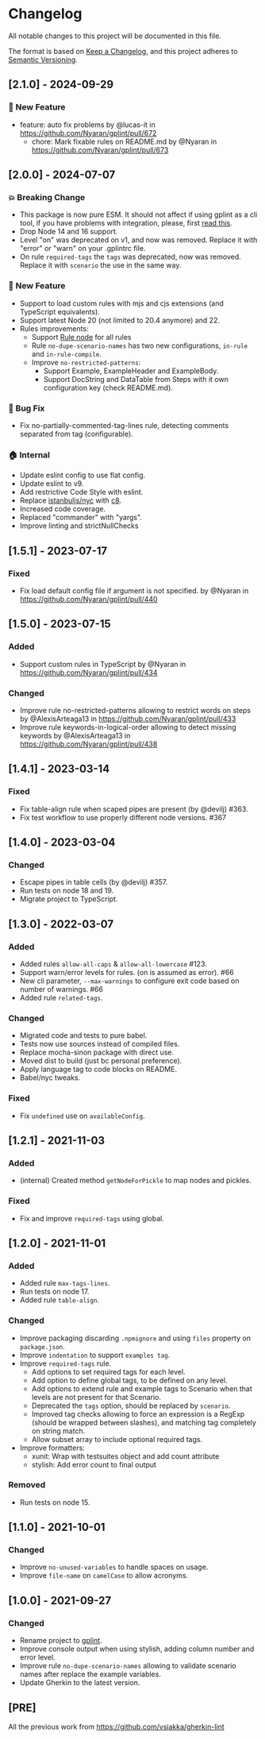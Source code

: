 # Changelog
All notable changes to this project will be documented in this file.

The format is based on [Keep a Changelog](https://keepachangelog.com/en/1.0.0/), and this project adheres
to [Semantic Versioning](https://semver.org/spec/v2.0.0.html).

## [2.1.0] - 2024-09-29
### 🚀 New Feature
* feature: auto fix problems by @lucas-it in https://github.com/Nyaran/gplint/pull/672
  * chore: Mark fixable rules on README.md by @Nyaran in https://github.com/Nyaran/gplint/pull/673

## [2.0.0] - 2024-07-07
### 💥 Breaking Change
* This package is now pure ESM. It should not affect if using gplint as a cli tool, if you have problems with integration, please, first [read this](https://gist.github.com/sindresorhus/a39789f98801d908bbc7ff3ecc99d99c).
* Drop Node 14 and 16 support.
* Level "on" was deprecated on v1, and now was removed. Replace it with "error" or "warn" on your .gplintrc file.
* On rule `required-tags` the `tags` was deprecated, now was removed. Replace it with `scenario` the use in the same way.

### 🚀 New Feature
* Support to load custom rules with mjs and cjs extensions (and TypeScript equivalents).
* Support latest Node 20 (not limited to 20.4 anymore) and 22.
* Rules improvements:
	* Support [Rule node](https://cucumber.io/docs/gherkin/reference/#rule) for all rules
	* Rule `no-dupe-scenario-names` has two new configurations, `in-rule` and `in-rule-compile`.
	* Improve `no-restricted-patterns`:
		* Support Example, ExampleHeader and ExampleBody.
		* Support DocString and DataTable from Steps with it own configuration key (check README.md).

### 🐛 Bug Fix
*  Fix no-partially-commented-tag-lines rule, detecting comments separated from tag (configurable).

### 🏠 Internal
* Update eslint config to use flat config.
* Update eslint to v9.
* Add restrictive Code Style with eslint.
* Replace [istanbuljs/nyc](https://github.com/istanbuljs/nyc) with [c8](https://github.com/bcoe/c8).
* Increased code coverage.
* Replaced "commander" with "yargs".
* Improve linting and strictNullChecks

## [1.5.1] - 2023-07-17
### Fixed
* Fix load default config file if argument is not specified. by @Nyaran in https://github.com/Nyaran/gplint/pull/440

## [1.5.0] - 2023-07-15
### Added
* Support custom rules in TypeScript by @Nyaran in https://github.com/Nyaran/gplint/pull/434

### Changed
* Improve rule no-restricted-patterns allowing to restrict words on steps by @AlexisArteaga13 in https://github.com/Nyaran/gplint/pull/433
* Improve rule keywords-in-logical-order allowing to detect missing keywords by @AlexisArteaga13 in https://github.com/Nyaran/gplint/pull/438

## [1.4.1] - 2023-03-14
### Fixed
* Fix table-align rule when scaped pipes are present (by @devilj) #363.
* Fix test workflow to use properly different node versions. #367

## [1.4.0] - 2023-03-04
### Changed
* Escape pipes in table cells (by @devilj) #357.
* Run tests on node 18 and 19.
* Migrate project to TypeScript.

## [1.3.0] - 2022-03-07
### Added
* Added rules `allow-all-caps` & `allow-all-lowercase` #123.
* Support warn/error levels for rules. (on is assumed as error). #66
* New cli parameter, `--max-warnings` to configure exit code based on number of warnings. #66
* Added rule `related-tags`.

### Changed
* Migrated code and tests to pure babel.
* Tests now use sources instead of compiled files.
* Replace mocha-sinon package with direct use.
* Moved dist to build (just bc personal preference).
* Apply language tag to code blocks on README.
* Babel/nyc tweaks.

### Fixed
* Fix `undefined` use on `availableConfig`.

## [1.2.1] - 2021-11-03
### Added
* (internal) Created method `getNodeForPickle` to map nodes and pickles.

### Fixed
* Fix and improve `required-tags` using global.

## [1.2.0] - 2021-11-01
### Added
* Added rule `max-tags-lines`.
* Run tests on node 17.
* Added rule `table-align`.

### Changed
* Improve packaging discarding `.npmignore` and using `files` property on `package.json`.
* Improve `indentation` to support `examples tag`.
* Improve `required-tags` rule.
  * Add options to set required tags for each level.
  * Add option to define global tags, to be defined on any level.
  * Add options to extend rule and example tags to Scenario when that levels are not present for that Scenario.
  * Deprecated the `tags` option, should be replaced by `scenario`.
  * Improved tag checks allowing to force an expression is a RegExp (should be wrapped between slashes), and matching tag completely on string match.
  * Allow subset array to include optional required tags.
* Improve formatters:
  * xunit: Wrap with testsuites object and add count attribute
  * stylish: Add error count to final output

### Removed
* Run tests on node 15.

## [1.1.0] - 2021-10-01
### Changed
* Improve `no-unused-variables` to handle spaces on usage.
* Improve `file-name` on `camelCase` to allow acronyms.

## [1.0.0] - 2021-09-27
### Changed
* Rename project to [gplint](https://github.com/Nyaran/gplint).
* Improve console output when using stylish, adding column number and error level.
* Improve rule `no-dupe-scenario-names` allowing to validate scenario names after replace the example variables.
* Update Gherkin to the latest version.

## [PRE]
All the previous work from https://github.com/vsiakka/gherkin-lint
